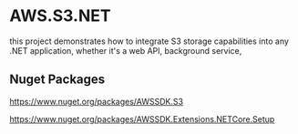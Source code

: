 # AWS.S3.NET
this project demonstrates how to integrate S3 storage capabilities into any .NET application, whether it's a web API, background service,



## Nuget Packages
https://www.nuget.org/packages/AWSSDK.S3

https://www.nuget.org/packages/AWSSDK.Extensions.NETCore.Setup
